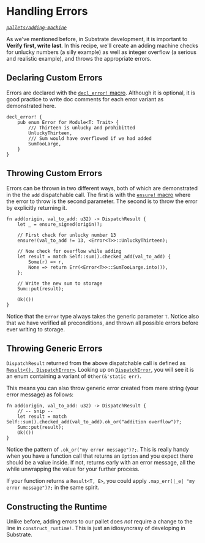 # Handling Errors
*[`pallets/adding-machine`](https://github.com/substrate-developer-hub/recipes/tree/master/pallets/adding-machine)*

As we've mentioned before, in Substrate development, it is important to **Verify first, write last**. In this recipe, we'll create an adding machine checks for unlucky numbers (a silly example) as well as integer overflow (a serious and realistic example), and throws the appropriate errors.

## Declaring Custom Errors

Errors are declared with the [`decl_error!` macro](https://substrate.dev/rustdocs/master/frame_support/macro.decl_error.html). Although it is optional, it is good practice to write doc comments for each error variant as demonstrated here.

```rust, ignore
decl_error! {
	pub enum Error for Module<T: Trait> {
		/// Thirteen is unlucky and prohibitted
		UnluckyThirteen,
		/// Sum would have overflowed if we had added
		SumTooLarge,
	}
}
```

## Throwing Custom Errors

Errors can be thrown in two different ways, both of which are demonstrated in the the `add` dispatchable call. The first is with the [`ensure!` macro](https://substrate.dev/rustdocs/master/frame_support/macro.ensure.html) where the error to throw is the second parameter. The second is to throw the error by explicitly returning it.

```rust, ignore
fn add(origin, val_to_add: u32) -> DispatchResult {
	let _ = ensure_signed(origin)?;

	// First check for unlucky number 13
	ensure!(val_to_add != 13, <Error<T>>::UnluckyThirteen);

	// Now check for overflow while adding
	let result = match Self::sum().checked_add(val_to_add) {
		Some(r) => r,
		None => return Err(<Error<T>>::SumTooLarge.into()),
	};

	// Write the new sum to storage
	Sum::put(result);

	Ok(())
}
```

Notice that the `Error` type always takes the generic parameter `T`. Notice also that we have verified all preconditions, and thrown all possible errors before ever writing to storage.

## Throwing Generic Errors

`DispatchResult` returned from the above dispatchable call is defined as [`Result<(), DispatchError>`](https://substrate.dev/rustdocs/master/frame_support/dispatch/type.DispatchResult.html). Looking up on [`DispatchError`](https://substrate.dev/rustdocs/master/frame_support/dispatch/enum.DispatchError.html), you will see it is an enum containing a variant of `Other(&'static err)`.

This means you can also throw generic error created from mere string (your error message) as follows:

```rust, ignore
fn add(origin, val_to_add: u32) -> DispatchResult {
	// -- snip --
	let result = match Self::sum().checked_add(val_to_add).ok_or("addition overflow")?;
	Sum::put(result);
	Ok(())
}
```

Notice the pattern of `.ok_or("my error message")?;`. This is really handy when you have a function call that returns an `Option` and you expect there should be a value inside. If not, returns early with an error message, all the while unwrapping the value for your further process.

If your function returns a `Result<T, E>`, you could apply `.map_err(|_e| "my error message")?;` in the same spirit.

## Constructing the Runtime

Unlike before, adding errors to our pallet does _not_ require a change to the line in `construct_runtime!`. This is just an idiosyncrasy of developing in Substrate.
